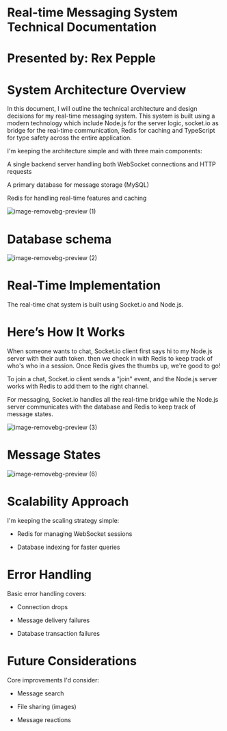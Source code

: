 # Real-time Messaging System Technical Documentation 

 

# Presented by: Rex Pepple 

 

# System Architecture Overview 

In this document, I will outline the technical architecture and design decisions for my real-time messaging system. This system is built using a modern technology which include Node.js for the server logic, socket.io as bridge for the real-time communication, Redis for caching and TypeScript for type safety across the entire application. 

 

I'm keeping the architecture simple and with three main components: 

A single backend server handling both WebSocket connections and HTTP requests 

A primary database for message storage (MySQL) 

Redis for handling real-time features and caching 

 
![image-removebg-preview (1)](https://github.com/user-attachments/assets/81544793-0325-4eed-8fd1-426adfcc2393)
 
 

# Database schema 

 
![image-removebg-preview (2)](https://github.com/user-attachments/assets/dddccaae-6763-4736-aafb-8eb5782ae1b9)
 

 

 

 

 

 

 

  

# Real-Time Implementation 

  

The real-time chat system is  built using Socket.io and Node.js. 

 

# Here’s How It Works 

  

When someone wants to chat, Socket.io client first says hi to my Node.js server with their auth token. then we check in with Redis to keep track of who's who in a session. Once Redis gives the thumbs up, we're good to go! 

  

To join a chat, Socket.io client sends a "join" event, and the Node.js server works with Redis to add them to the right channel. 

  

For messaging, Socket.io handles all the real-time bridge while the Node.js server communicates with the database and Redis to keep track of message states. 

  
![image-removebg-preview (3)](https://github.com/user-attachments/assets/ace97679-b6b5-4c89-b911-00195569ce41)
 

  

# Message States 

 

 ![image-removebg-preview (6)](https://github.com/user-attachments/assets/b746d7aa-9c19-438b-a5ed-7586a446aeb0)

  

 

# Scalability Approach 

 

I'm keeping the scaling strategy simple: 

- Redis for managing WebSocket sessions 

- Database indexing for faster queries 

  

# Error Handling 

Basic error handling covers: 

- Connection drops 

- Message delivery failures 

- Database transaction failures 

   

# Future Considerations 

Core improvements I'd consider: 

- Message search 

- File sharing (images) 

- Message reactions 
